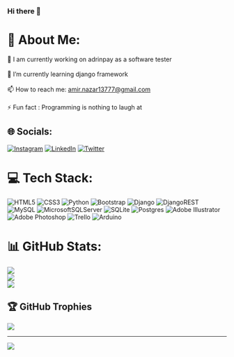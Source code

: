 ### Hi there 👋

# 💫 About Me:
🔭 I am currently working on adrinpay as a software tester<br><br>🌱 I’m currently learning django framework<br><br>📫 How to reach me: amir.nazar13777@gmail.com<br><br>⚡ Fun fact : Programming is nothing to laugh at


## 🌐 Socials:
[![Instagram](https://img.shields.io/badge/Instagram-%23E4405F.svg?logo=Instagram&logoColor=white)](https://instagram.com/amir.nazarmohammadi77) [![LinkedIn](https://img.shields.io/badge/LinkedIn-%230077B5.svg?logo=linkedin&logoColor=white)](https://linkedin.com/in/amir-nazarmohammadi-104432213) [![Twitter](https://img.shields.io/badge/Twitter-%231DA1F2.svg?logo=Twitter&logoColor=white)](https://twitter.com/ANazarmohammadi) 

# 💻 Tech Stack:
![HTML5](https://img.shields.io/badge/html5-%23E34F26.svg?style=for-the-badge&logo=html5&logoColor=white) ![CSS3](https://img.shields.io/badge/css3-%231572B6.svg?style=for-the-badge&logo=css3&logoColor=white) ![Python](https://img.shields.io/badge/python-3670A0?style=for-the-badge&logo=python&logoColor=ffdd54) ![Bootstrap](https://img.shields.io/badge/bootstrap-%23563D7C.svg?style=for-the-badge&logo=bootstrap&logoColor=white) ![Django](https://img.shields.io/badge/django-%23092E20.svg?style=for-the-badge&logo=django&logoColor=white) ![DjangoREST](https://img.shields.io/badge/DJANGO-REST-ff1709?style=for-the-badge&logo=django&logoColor=white&color=ff1709&labelColor=gray) ![MySQL](https://img.shields.io/badge/mysql-%2300f.svg?style=for-the-badge&logo=mysql&logoColor=white) ![MicrosoftSQLServer](https://img.shields.io/badge/Microsoft%20SQL%20Sever-CC2927?style=for-the-badge&logo=microsoft%20sql%20server&logoColor=white) ![SQLite](https://img.shields.io/badge/sqlite-%2307405e.svg?style=for-the-badge&logo=sqlite&logoColor=white) ![Postgres](https://img.shields.io/badge/postgres-%23316192.svg?style=for-the-badge&logo=postgresql&logoColor=white) ![Adobe Illustrator](https://img.shields.io/badge/adobeillustrator-%23FF9A00.svg?style=for-the-badge&logo=adobeillustrator&logoColor=white) ![Adobe Photoshop](https://img.shields.io/badge/adobephotoshop-%2331A8FF.svg?style=for-the-badge&logo=adobephotoshop&logoColor=white) ![Trello](https://img.shields.io/badge/Trello-%23026AA7.svg?style=for-the-badge&logo=Trello&logoColor=white) ![Arduino](https://img.shields.io/badge/-Arduino-00979D?style=for-the-badge&logo=Arduino&logoColor=white)
# 📊 GitHub Stats:
![](https://github-readme-stats.vercel.app/api?username=amir-nazarmohammadi&theme=dark&hide_border=false&include_all_commits=false&count_private=false)<br/>
![](https://github-readme-streak-stats.herokuapp.com/?user=amir-nazarmohammadi&theme=dark&hide_border=false)<br/>
![](https://github-readme-stats.vercel.app/api/top-langs/?username=amir-nazarmohammadi&theme=dark&hide_border=false&include_all_commits=false&count_private=false&layout=compact)

## 🏆 GitHub Trophies
![](https://github-profile-trophy.vercel.app/?username=amir-nazarmohammadi&theme=radical&no-frame=false&no-bg=true&margin-w=4)

---
[![](https://visitcount.itsvg.in/api?id=amir-nazarmohammadi&icon=0&color=0)](https://visitcount.itsvg.in)
